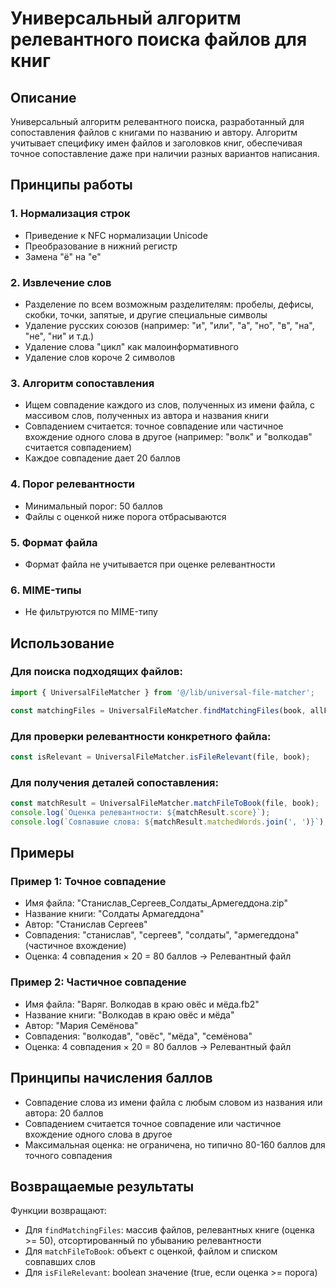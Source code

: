 # Универсальный алгоритм релевантного поиска файлов для книг

## Описание

Универсальный алгоритм релевантного поиска, разработанный для сопоставления файлов с книгами по названию и автору. Алгоритм учитывает специфику имен файлов и заголовков книг, обеспечивая точное сопоставление даже при наличии разных вариантов написания.

## Принципы работы

### 1. Нормализация строк
- Приведение к NFC нормализации Unicode
- Преобразование в нижний регистр
- Замена "ё" на "е"

### 2. Извлечение слов
- Разделение по всем возможным разделителям: пробелы, дефисы, скобки, точки, запятые, и другие специальные символы
- Удаление русских союзов (например: "и", "или", "а", "но", "в", "на", "не", "ни" и т.д.)
- Удаление слова "цикл" как малоинформативного
- Удаление слов короче 2 символов

### 3. Алгоритм сопоставления
- Ищем совпадение каждого из слов, полученных из имени файла, с массивом слов, полученных из автора и названия книги
- Совпадением считается: точное совпадение или частичное вхождение одного слова в другое (например: "волк" и "волкодав" считается совпадением)
- Каждое совпадение дает 20 баллов

### 4. Порог релевантности
- Минимальный порог: 50 баллов
- Файлы с оценкой ниже порога отбрасываются

### 5. Формат файла
- Формат файла не учитывается при оценке релевантности

### 6. MIME-типы
- Не фильтруются по MIME-типу

## Использование

### Для поиска подходящих файлов:
```typescript
import { UniversalFileMatcher } from '@/lib/universal-file-matcher';

const matchingFiles = UniversalFileMatcher.findMatchingFiles(book, allFiles);
```

### Для проверки релевантности конкретного файла:
```typescript
const isRelevant = UniversalFileMatcher.isFileRelevant(file, book);
```

### Для получения деталей сопоставления:
```typescript
const matchResult = UniversalFileMatcher.matchFileToBook(file, book);
console.log(`Оценка релевантности: ${matchResult.score}`);
console.log(`Совпавшие слова: ${matchResult.matchedWords.join(', ')}`);
```

## Примеры

### Пример 1: Точное совпадение
- Имя файла: "Станислав_Сергеев_Солдаты_Армегеддона.zip"
- Название книги: "Солдаты Армагеддона" 
- Автор: "Станислав Сергеев"
- Совпадения: "станислав", "сергеев", "солдаты", "армегеддона" (частичное вхождение)
- Оценка: 4 совпадения × 20 = 80 баллов → Релевантный файл

### Пример 2: Частичное совпадение
- Имя файла: "Варяг. Волкодав в краю овёс и мёда.fb2"
- Название книги: "Волкодав в краю овёс и мёда"
- Автор: "Мария Семёнова"
- Совпадения: "волкодав", "овёс", "мёда", "семёнова"
- Оценка: 4 совпадения × 20 = 80 баллов → Релевантный файл

## Принципы начисления баллов

- Совпадение слова из имени файла с любым словом из названия или автора: 20 баллов
- Совпадением считается точное совпадение или частичное вхождение одного слова в другое
- Максимальная оценка: не ограничена, но типично 80-160 баллов для точного совпадения

## Возвращаемые результаты

Функции возвращают:
- Для `findMatchingFiles`: массив файлов, релевантных книге (оценка >= 50), отсортированный по убыванию релевантности
- Для `matchFileToBook`: объект с оценкой, файлом и списком совпавших слов
- Для `isFileRelevant`: boolean значение (true, если оценка >= порога)